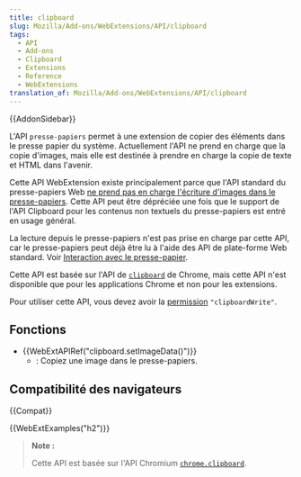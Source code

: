 ```yaml
---
title: clipboard
slug: Mozilla/Add-ons/WebExtensions/API/clipboard
tags:
  - API
  - Add-ons
  - Clipboard
  - Extensions
  - Reference
  - WebExtensions
translation_of: Mozilla/Add-ons/WebExtensions/API/clipboard
---
```


{{AddonSidebar}}

L'API `presse-papiers` permet à une extension de copier des éléments dans le presse papier du système. Actuellement l'API ne prend en charge que la copie d'images, mais elle est destinée à prendre en charge la copie de texte et HTML dans l'avenir.

Cette API WebExtension existe principalement parce que l'API standard du presse-papiers Web [ne prend pas en charge l'écriture d'images dans le presse-papiers](https://w3c.github.io/clipboard-apis/#writing-to-clipboard). Cette API peut être dépréciée une fois que le support de l'API Clipboard pour les contenus non textuels du presse-papiers est entré en usage général.

La lecture depuis le presse-papiers n'est pas prise en charge par cette API, car le presse-papiers peut déjà être lu à l'aide des API de plate-forme Web standard. Voir [Interaction avec le presse-papier](/fr/Add-ons/WebExtensions/Interact_with_the_clipboard#Reading_from_the_clipboard).

Cette API est basée sur l'API de [`clipboard`](https://developer.chrome.com/apps/clipboard) de Chrome, mais cette API n'est disponible que pour les applications Chrome et non pour les extensions.

Pour utiliser cette API, vous devez avoir la [permission](/fr/Add-ons/WebExtensions/manifest.json/permissions) `"clipboardWrite"`.

## Fonctions

- {{WebExtAPIRef("clipboard.setImageData()")}}
  - : Copiez une image dans le presse-papiers.

## Compatibilité des navigateurs

{{Compat}}

{{WebExtExamples("h2")}}

> **Note :**
>
> Cette API est basée sur l'API Chromium [`chrome.clipboard`](https://developer.chrome.com/apps/clipboard).
